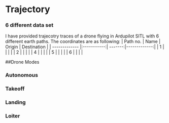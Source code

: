 # Trajectory
### 6 different data set 
I have provided trajecotry traces of a drone flying in Ardupilot SITL with 6 different earth paths.
The coordinates are as following:
| Path no.      | Name        | Origin  | Destination  |
| ------------- |:-----------:| -------:|-------------:|
| 1             |             |         |              |
| 2             |             |         |              |
| 4             |             |         |              |
| 5             |             |         |              |
| 6             |             |         |              |

##Drone Modes
### Autonomous
### Takeoff
### Landing
### Loiter

